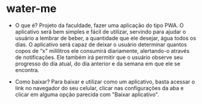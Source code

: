 # water-me

- O que é?
Projeto da faculdade, fazer uma aplicação do tipo PWA. O aplicativo será bem simples e fácil de utilizar, servindo para ajudar o usuário a lembrar de beber, a quantidade que ele desejar, água todos os dias. O aplicativo será capaz de deixar o usuário determinar quantos copos de “x” mililitros ele consumirá diariamente, alertando-o através de notificações. Ele também irá permitir que o usuário observe seu progresso do dia atual, do dia anterior e da semana em que ele se encontra.

- Como baixar?
Para baixar e utilizar como um aplicativo, basta acessar o link no navegador do seu celular, clicar nas configurações da aba e clicar em alguma opção parecida com "Baixar aplicativo".